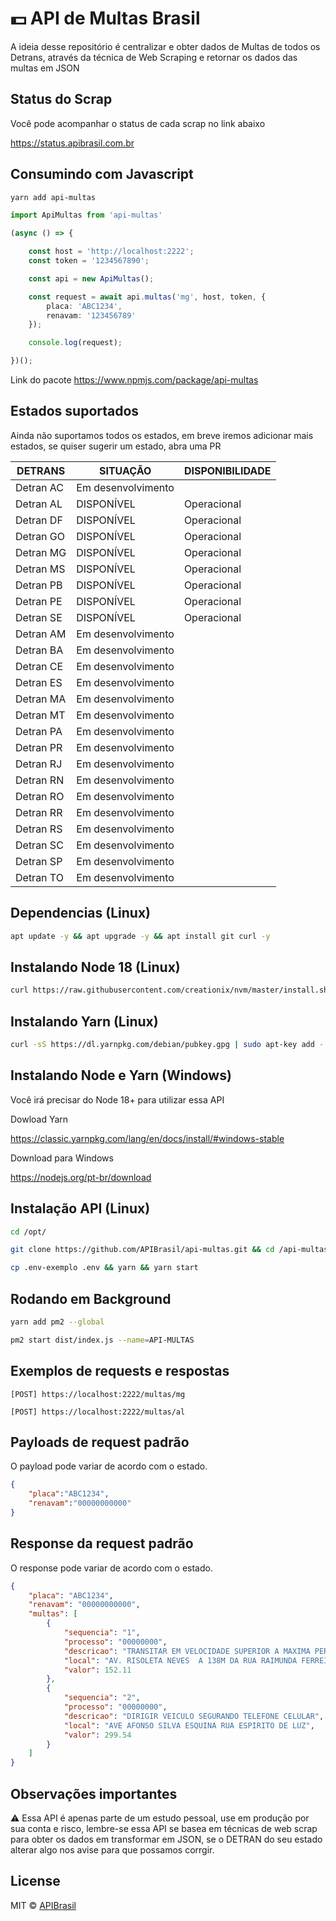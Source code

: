 # 💵 API de Multas Brasil 
A ideia desse repositório é centralizar e obter dados de Multas de todos os Detrans, através da técnica de Web Scraping e retornar os dados das multas em JSON

## Status do Scrap
Você pode acompanhar o status de cada scrap no link abaixo

<a href="https://status.apibrasil.com.br/status/whatsapp"> https://status.apibrasil.com.br </a>

## Consumindo com Javascript
```bash
yarn add api-multas
```

```ts
import ApiMultas from 'api-multas'

(async () => {

    const host = 'http://localhost:2222';
    const token = '1234567890';

    const api = new ApiMultas();

    const request = await api.multas('mg', host, token, {
        placa: 'ABC1234',
        renavam: '123456789'
    });

    console.log(request);

})();
```

Link do pacote
<a href="https://www.npmjs.com/package/api-multas" target="_blank"> https://www.npmjs.com/package/api-multas </a>

## Estados suportados
Ainda não suportamos todos os estados, em breve  iremos adicionar mais estados, se quiser sugerir um estado, abra uma PR

|    DETRANS    |   SITUAÇÃO        |   DISPONIBILIDADE    |
|---------------|-------------------|----------------------|
|    Detran AC	|Em desenvolvimento |                      |
|    Detran AL	|	DISPONÍVEL      |    Operacional       |   
|    Detran DF	|   DISPONÍVEL      |    Operacional       |
|    Detran GO	|	DISPONÍVEL      |    Operacional       |
|    Detran MG	|	DISPONÍVEL      |    Operacional       |
|    Detran MS	|	DISPONÍVEL      |    Operacional       |
|    Detran PB	|	DISPONÍVEL      |    Operacional       |
|    Detran PE	|   DISPONÍVEL      |    Operacional       |
|    Detran SE	|   DISPONÍVEL      |    Operacional       |
|    Detran AM	|Em desenvolvimento |                      |
|    Detran BA	|Em desenvolvimento |                      |
|    Detran CE	|Em desenvolvimento |                      |
|    Detran ES	|Em desenvolvimento |                      |
|    Detran MA	|Em desenvolvimento |                      |
|    Detran MT	|Em desenvolvimento |                      |
|    Detran PA	|Em desenvolvimento |                      |
|    Detran PR	|Em desenvolvimento |                      |
|    Detran RJ	|Em desenvolvimento |                      |
|    Detran RN	|Em desenvolvimento |                      |
|    Detran RO	|Em desenvolvimento |                      |
|    Detran RR	|Em desenvolvimento |                      |
|    Detran RS	|Em desenvolvimento |                      |
|    Detran SC	|Em desenvolvimento |                      |
|    Detran SP	|Em desenvolvimento |                      |
|    Detran TO  |Em desenvolvimento |                      |

## Dependencias (Linux)
```bash
apt update -y && apt upgrade -y && apt install git curl -y 
```

## Instalando Node 18 (Linux)
```bash
curl https://raw.githubusercontent.com/creationix/nvm/master/install.sh | bash  && source ~/.profile  && nvm install 18 && nvm use 18
```

## Instalando Yarn (Linux)
```bash
curl -sS https://dl.yarnpkg.com/debian/pubkey.gpg | sudo apt-key add - && echo "deb https://dl.yarnpkg.com/debian/ stable main" | sudo tee /etc/apt/sources.list.d/yarn.list && sudo apt update -y && sudo apt install yarn -y && yarn global add pm2
```

## Instalando Node e Yarn (Windows)
Você irá precisar do Node 18+ para utilizar essa API

Dowload Yarn

https://classic.yarnpkg.com/lang/en/docs/install/#windows-stable

Download para Windows

https://nodejs.org/pt-br/download

## Instalação API (Linux)
```bash 
cd /opt/
```

```bash
git clone https://github.com/APIBrasil/api-multas.git && cd /api-multas
```

```bash
cp .env-exemplo .env && yarn && yarn start
```

## Rodando em Background
```bash
yarn add pm2 --global
```

```bash
pm2 start dist/index.js --name=API-MULTAS
```

## Exemplos de requests e respostas
```
[POST] https://localhost:2222/multas/mg
```
```
[POST] https://localhost:2222/multas/al
```
## Payloads de request padrão 
O payload pode variar de acordo com o estado.
```json
{ 
    "placa":"ABC1234",
    "renavam":"00000000000"
}
```

## Response da request padrão
O response pode variar de acordo com o estado.
```json
{
    "placa": "ABC1234",
    "renavam": "00000000000",
    "multas": [
        {
            "sequencia": "1",
            "processo": "00000000",
            "descricao": "TRANSITAR EM VELOCIDADE SUPERIOR A MAXIMA PERMITIDA EM ATE 2",
            "local": "AV. RISOLETA NEVES  A 138M DA RUA RAIMUNDA FERREIR",
            "valor": 152.11
        },
        {
            "sequencia": "2",
            "processo": "00000000",
            "descricao": "DIRIGIR VEICULO SEGURANDO TELEFONE CELULAR",
            "local": "AVE AFONSO SILVA ESQUINA RUA ESPIRITO DE LUZ",
            "valor": 299.54
        }
    ]
}
```

## Observações importantes
⚠️ Essa API é apenas parte de um estudo pessoal, use em produção por sua conta e risco, lembre-se essa API se basea em técnicas de web scrap para obter os dados em transformar em JSON, se o DETRAN do seu estado alterar algo nos avise para que possamos corrgir. 

## License

MIT © [APIBrasil](http://jhowbhz.com)
